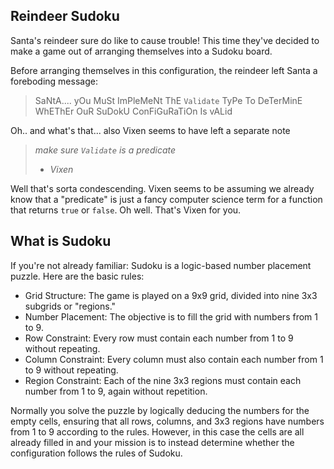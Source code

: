 ## Reindeer Sudoku

Santa's reindeer sure do like to cause trouble! This time they've decided to make a game out of arranging themselves into a Sudoku board.

Before arranging themselves in this configuration, the reindeer left Santa a foreboding message:

> SaNtA.... yOu MuSt ImPleMeNt ThE `Validate` TyPe To DeTerMinE WhEThEr OuR SuDokU ConFiGuRaTiOn Is vALid

Oh.. and what's that... also Vixen seems to have left a separate note

> _make sure `Validate` is a predicate_
>
> - _Vixen_

Well that's sorta condescending. Vixen seems to be assuming we already know that a "predicate" is just a fancy computer science term for a function that returns `true` or `false`. Oh well. That's Vixen for you.

## What is Sudoku

If you're not already familiar: Sudoku is a logic-based number placement puzzle. Here are the basic rules:

- Grid Structure: The game is played on a 9x9 grid, divided into nine 3x3 subgrids or "regions."
- Number Placement: The objective is to fill the grid with numbers from 1 to 9.
- Row Constraint: Every row must contain each number from 1 to 9 without repeating.
- Column Constraint: Every column must also contain each number from 1 to 9 without repeating.
- Region Constraint: Each of the nine 3x3 regions must contain each number from 1 to 9, again without repetition.

Normally you solve the puzzle by logically deducing the numbers for the empty cells, ensuring that all rows, columns, and 3x3 regions have numbers from 1 to 9 according to the rules. However, in this case the cells are all already filled in and your mission is to instead determine whether the configuration follows the rules of Sudoku.
